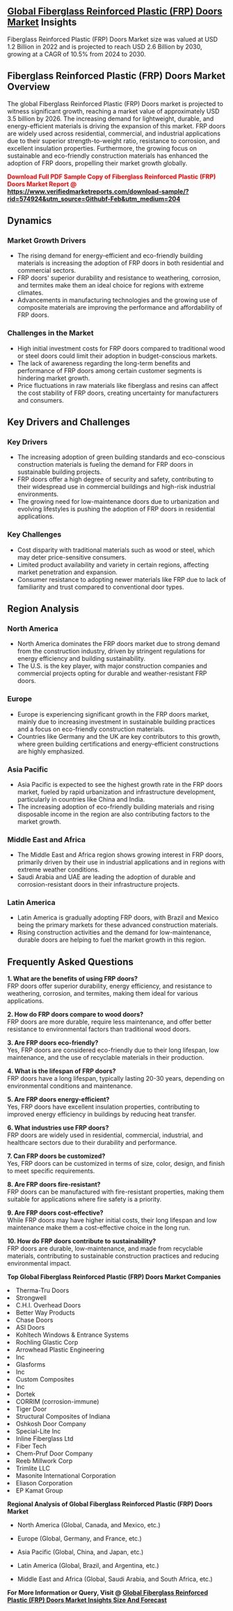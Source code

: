 <h2><a href="https://www.verifiedmarketreports.com/download-sample/?rid=574924&amp;utm_source=Githubf&amp;utm_medium=204" target="_blank">Global Fiberglass Reinforced Plastic (FRP) Doors Market</a> Insights</h2><p>Fiberglass Reinforced Plastic (FRP) Doors Market size was valued at USD 1.2 Billion in 2022 and is projected to reach USD 2.6 Billion by 2030, growing at a CAGR of 10.5% from 2024 to 2030.</p><p><h2>Fiberglass Reinforced Plastic (FRP) Doors Market Overview</h2> <p>The global Fiberglass Reinforced Plastic (FRP) Doors market is projected to witness significant growth, reaching a market value of approximately USD 3.5 billion by 2026. The increasing demand for lightweight, durable, and energy-efficient materials is driving the expansion of this market. FRP doors are widely used across residential, commercial, and industrial applications due to their superior strength-to-weight ratio, resistance to corrosion, and excellent insulation properties. Furthermore, the growing focus on sustainable and eco-friendly construction materials has enhanced the adoption of FRP doors, propelling their market growth globally.</p> <p><strong><p><span class=""><span style="color: #ff0000;"><strong>Download Full PDF Sample Copy of Fiberglass Reinforced Plastic (FRP) Doors Market Report</strong> @ </span><a href="https://www.verifiedmarketreports.com/download-sample/?rid=574924&amp;utm_source=Githubf-Feb&amp;utm_medium=204" target="_blank">https://www.verifiedmarketreports.com/download-sample/?rid=574924&amp;utm_source=Githubf-Feb&amp;utm_medium=204</a></span></p></strong></p> <h2>Dynamics</h2> <h3>Market Growth Drivers</h3> <ul> <li>The rising demand for energy-efficient and eco-friendly building materials is increasing the adoption of FRP doors in both residential and commercial sectors.</li> <li>FRP doors' superior durability and resistance to weathering, corrosion, and termites make them an ideal choice for regions with extreme climates.</li> <li>Advancements in manufacturing technologies and the growing use of composite materials are improving the performance and affordability of FRP doors.</li> </ul> <h3>Challenges in the Market</h3> <ul> <li>High initial investment costs for FRP doors compared to traditional wood or steel doors could limit their adoption in budget-conscious markets.</li> <li>The lack of awareness regarding the long-term benefits and performance of FRP doors among certain customer segments is hindering market growth.</li> <li>Price fluctuations in raw materials like fiberglass and resins can affect the cost stability of FRP doors, creating uncertainty for manufacturers and consumers.</li> </ul> <h2>Key Drivers and Challenges</h2> <h3>Key Drivers</h3> <ul> <li>The increasing adoption of green building standards and eco-conscious construction materials is fueling the demand for FRP doors in sustainable building projects.</li> <li>FRP doors offer a high degree of security and safety, contributing to their widespread use in commercial buildings and high-risk industrial environments.</li> <li>The growing need for low-maintenance doors due to urbanization and evolving lifestyles is pushing the adoption of FRP doors in residential applications.</li> </ul> <h3>Key Challenges</h3> <ul> <li>Cost disparity with traditional materials such as wood or steel, which may deter price-sensitive consumers.</li> <li>Limited product availability and variety in certain regions, affecting market penetration and expansion.</li> <li>Consumer resistance to adopting newer materials like FRP due to lack of familiarity and trust compared to conventional door types.</li> </ul> <h2>Region Analysis</h2> <h3>North America</h3> <ul> <li>North America dominates the FRP doors market due to strong demand from the construction industry, driven by stringent regulations for energy efficiency and building sustainability.</li> <li>The U.S. is the key player, with major construction companies and commercial projects opting for durable and weather-resistant FRP doors.</li> </ul> <h3>Europe</h3> <ul> <li>Europe is experiencing significant growth in the FRP doors market, mainly due to increasing investment in sustainable building practices and a focus on eco-friendly construction materials.</li> <li>Countries like Germany and the UK are key contributors to this growth, where green building certifications and energy-efficient constructions are highly emphasized.</li> </ul> <h3>Asia Pacific</h3> <ul> <li>Asia Pacific is expected to see the highest growth rate in the FRP doors market, fueled by rapid urbanization and infrastructure development, particularly in countries like China and India.</li> <li>The increasing adoption of eco-friendly building materials and rising disposable income in the region are also contributing factors to the market growth.</li> </ul> <h3>Middle East and Africa</h3> <ul> <li>The Middle East and Africa region shows growing interest in FRP doors, primarily driven by their use in industrial applications and in regions with extreme weather conditions.</li> <li>Saudi Arabia and UAE are leading the adoption of durable and corrosion-resistant doors in their infrastructure projects.</li> </ul> <h3>Latin America</h3> <ul> <li>Latin America is gradually adopting FRP doors, with Brazil and Mexico being the primary markets for these advanced construction materials.</li> <li>Rising construction activities and the demand for low-maintenance, durable doors are helping to fuel the market growth in this region.</li> </ul> <h2>Frequently Asked Questions</h2> <p><strong>1. What are the benefits of using FRP doors?</strong><br>FRP doors offer superior durability, energy efficiency, and resistance to weathering, corrosion, and termites, making them ideal for various applications.</p> <p><strong>2. How do FRP doors compare to wood doors?</strong><br>FRP doors are more durable, require less maintenance, and offer better resistance to environmental factors than traditional wood doors.</p> <p><strong>3. Are FRP doors eco-friendly?</strong><br>Yes, FRP doors are considered eco-friendly due to their long lifespan, low maintenance, and the use of recyclable materials in their production.</p> <p><strong>4. What is the lifespan of FRP doors?</strong><br>FRP doors have a long lifespan, typically lasting 20-30 years, depending on environmental conditions and maintenance.</p> <p><strong>5. Are FRP doors energy-efficient?</strong><br>Yes, FRP doors have excellent insulation properties, contributing to improved energy efficiency in buildings by reducing heat transfer.</p> <p><strong>6. What industries use FRP doors?</strong><br>FRP doors are widely used in residential, commercial, industrial, and healthcare sectors due to their durability and performance.</p> <p><strong>7. Can FRP doors be customized?</strong><br>Yes, FRP doors can be customized in terms of size, color, design, and finish to meet specific requirements.</p> <p><strong>8. Are FRP doors fire-resistant?</strong><br>FRP doors can be manufactured with fire-resistant properties, making them suitable for applications where fire safety is a priority.</p> <p><strong>9. Are FRP doors cost-effective?</strong><br>While FRP doors may have higher initial costs, their long lifespan and low maintenance make them a cost-effective choice in the long run.</p> <p><strong>10. How do FRP doors contribute to sustainability?</strong><br>FRP doors are durable, low-maintenance, and made from recyclable materials, contributing to sustainable construction practices and reducing environmental impact.</p> </p><p><strong>Top Global Fiberglass Reinforced Plastic (FRP) Doors Market Companies</strong></p><div data-test-id=""><p><li>Therma-Tru Doors</li><li> Strongwell</li><li> C.H.I. Overhead Doors</li><li> Better Way Products</li><li> Chase Doors</li><li> ASI Doors</li><li> Kohltech Windows & Entrance Systems</li><li> Rochling Glastic Corp</li><li> Arrowhead Plastic Engineering</li><li> Inc</li><li> Glasforms</li><li> Inc</li><li> Custom Composites</li><li> Inc</li><li> Dortek</li><li> CORRIM (corrosion-immune)</li><li> Tiger Door</li><li> Structural Composites of Indiana</li><li> Oshkosh Door Company</li><li> Special-Lite Inc</li><li> Inline Fiberglass Ltd</li><li> Fiber Tech</li><li> Chem-Pruf Door Company</li><li> Reeb Millwork Corp</li><li> Trimlite LLC</li><li> Masonite International Corporation</li><li> Eliason Corporation</li><li> EP Kamat Group</li></p><div><strong>Regional Analysis of&nbsp;Global Fiberglass Reinforced Plastic (FRP) Doors Market</strong></div><ul><li dir="ltr"><p dir="ltr">North America&nbsp;(Global, Canada, and Mexico, etc.)</p></li><li dir="ltr"><p dir="ltr">Europe (Global, Germany, and France, etc.)</p></li><li dir="ltr"><p dir="ltr">Asia Pacific&nbsp;(Global, China, and Japan, etc.)</p></li><li dir="ltr"><p dir="ltr">Latin America&nbsp;(Global, Brazil, and Argentina, etc.)</p></li><li dir="ltr">Middle East and Africa&nbsp;(Global, Saudi Arabia, and South Africa, etc.)</li></ul><p><strong>For More Information or Query, Visit @&nbsp;</strong><strong><a href="https://www.verifiedmarketreports.com/product/fiberglass-reinforced-plastic-frp-doors-market/?utm_source=Githubf&amp;utm_medium=204" target="_blank">Global Fiberglass Reinforced Plastic (FRP) Doors Market Insights Size And Forecast</a></strong></p></div>

